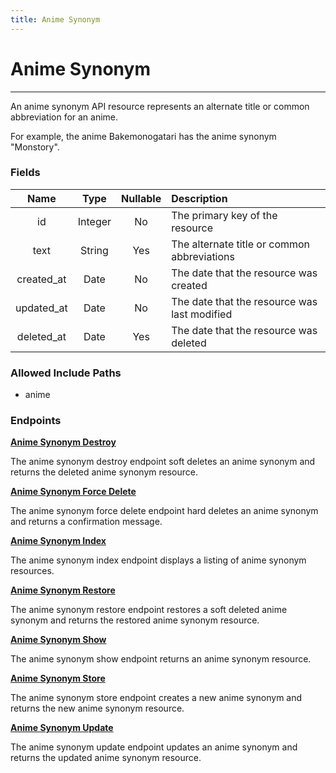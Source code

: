 ```yaml
---
title: Anime Synonym
---
```


# Anime Synonym

---

An anime synonym API resource represents an alternate title or common abbreviation for an anime.

For example, the anime Bakemonogatari has the anime synonym "Monstory".

### Fields

|    Name    |  Type   | Nullable | Description                                  |
| :--------: | :-----: | :------: | :------------------------------------------- |
| id         | Integer | No       | The primary key of the resource              |
| text       | String  | Yes      | The alternate title or common abbreviations  |
| created_at | Date    | No       | The date that the resource was created       |
| updated_at | Date    | No       | The date that the resource was last modified |
| deleted_at | Date    | Yes      | The date that the resource was deleted       |

### Allowed Include Paths

* anime

### Endpoints

**[Anime Synonym Destroy](/wiki/animesynonym/destroy/)**

The anime synonym destroy endpoint soft deletes an anime synonym and returns the deleted anime synonym resource.

**[Anime Synonym Force Delete](/wiki/animesynonym/forceDelete/)**

The anime synonym force delete endpoint hard deletes an anime synonym and returns a confirmation message.

**[Anime Synonym Index](/wiki/animesynonym/index/)**

The anime synonym index endpoint displays a listing of anime synonym resources.

**[Anime Synonym Restore](/wiki/animesynonym/restore/)**

The anime synonym restore endpoint restores a soft deleted anime synonym and returns the restored anime synonym resource.

**[Anime Synonym Show](/wiki/animesynonym/show/)**

The anime synonym show endpoint returns an anime synonym resource.

**[Anime Synonym Store](/wiki/animesynonym/store/)**

The anime synonym store endpoint creates a new anime synonym and returns the new anime synonym resource.

**[Anime Synonym Update](/wiki/animesynonym/update/)**

The anime synonym update endpoint updates an anime synonym and returns the updated anime synonym resource.